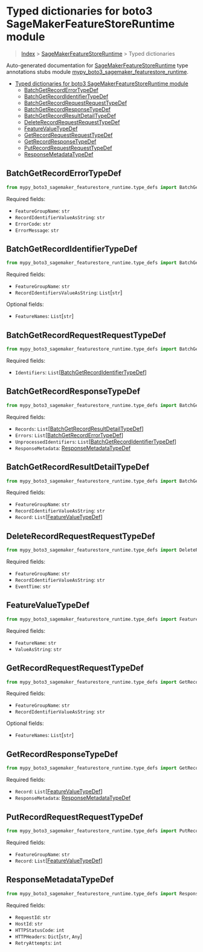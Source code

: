 # Typed dictionaries for boto3 SageMakerFeatureStoreRuntime module

> [Index](..) > [SageMakerFeatureStoreRuntime](.) > Typed dictionaries

Auto-generated documentation for
[SageMakerFeatureStoreRuntime](https://boto3.amazonaws.com/v1/documentation/api/latest/reference/services/sagemaker-featurestore-runtime.html#SageMakerFeatureStoreRuntime)
type annotations stubs module
[mypy_boto3_sagemaker_featurestore_runtime](https://pypi.org/project/mypy-boto3-sagemaker-featurestore-runtime/).

- [Typed dictionaries for boto3 SageMakerFeatureStoreRuntime module](#typed-dictionaries-for-boto3-sagemakerfeaturestoreruntime-module)
  - [BatchGetRecordErrorTypeDef](#batchgetrecorderrortypedef)
  - [BatchGetRecordIdentifierTypeDef](#batchgetrecordidentifiertypedef)
  - [BatchGetRecordRequestRequestTypeDef](#batchgetrecordrequestrequesttypedef)
  - [BatchGetRecordResponseTypeDef](#batchgetrecordresponsetypedef)
  - [BatchGetRecordResultDetailTypeDef](#batchgetrecordresultdetailtypedef)
  - [DeleteRecordRequestRequestTypeDef](#deleterecordrequestrequesttypedef)
  - [FeatureValueTypeDef](#featurevaluetypedef)
  - [GetRecordRequestRequestTypeDef](#getrecordrequestrequesttypedef)
  - [GetRecordResponseTypeDef](#getrecordresponsetypedef)
  - [PutRecordRequestRequestTypeDef](#putrecordrequestrequesttypedef)
  - [ResponseMetadataTypeDef](#responsemetadatatypedef)

## BatchGetRecordErrorTypeDef

```python
from mypy_boto3_sagemaker_featurestore_runtime.type_defs import BatchGetRecordErrorTypeDef
```

Required fields:

- `FeatureGroupName`: `str`
- `RecordIdentifierValueAsString`: `str`
- `ErrorCode`: `str`
- `ErrorMessage`: `str`

## BatchGetRecordIdentifierTypeDef

```python
from mypy_boto3_sagemaker_featurestore_runtime.type_defs import BatchGetRecordIdentifierTypeDef
```

Required fields:

- `FeatureGroupName`: `str`
- `RecordIdentifiersValueAsString`: `List`\[`str`\]

Optional fields:

- `FeatureNames`: `List`\[`str`\]

## BatchGetRecordRequestRequestTypeDef

```python
from mypy_boto3_sagemaker_featurestore_runtime.type_defs import BatchGetRecordRequestRequestTypeDef
```

Required fields:

- `Identifiers`:
  `List`\[[BatchGetRecordIdentifierTypeDef](./type_defs.md#batchgetrecordidentifiertypedef)\]

## BatchGetRecordResponseTypeDef

```python
from mypy_boto3_sagemaker_featurestore_runtime.type_defs import BatchGetRecordResponseTypeDef
```

Required fields:

- `Records`:
  `List`\[[BatchGetRecordResultDetailTypeDef](./type_defs.md#batchgetrecordresultdetailtypedef)\]
- `Errors`:
  `List`\[[BatchGetRecordErrorTypeDef](./type_defs.md#batchgetrecorderrortypedef)\]
- `UnprocessedIdentifiers`:
  `List`\[[BatchGetRecordIdentifierTypeDef](./type_defs.md#batchgetrecordidentifiertypedef)\]
- `ResponseMetadata`:
  [ResponseMetadataTypeDef](./type_defs.md#responsemetadatatypedef)

## BatchGetRecordResultDetailTypeDef

```python
from mypy_boto3_sagemaker_featurestore_runtime.type_defs import BatchGetRecordResultDetailTypeDef
```

Required fields:

- `FeatureGroupName`: `str`
- `RecordIdentifierValueAsString`: `str`
- `Record`: `List`\[[FeatureValueTypeDef](./type_defs.md#featurevaluetypedef)\]

## DeleteRecordRequestRequestTypeDef

```python
from mypy_boto3_sagemaker_featurestore_runtime.type_defs import DeleteRecordRequestRequestTypeDef
```

Required fields:

- `FeatureGroupName`: `str`
- `RecordIdentifierValueAsString`: `str`
- `EventTime`: `str`

## FeatureValueTypeDef

```python
from mypy_boto3_sagemaker_featurestore_runtime.type_defs import FeatureValueTypeDef
```

Required fields:

- `FeatureName`: `str`
- `ValueAsString`: `str`

## GetRecordRequestRequestTypeDef

```python
from mypy_boto3_sagemaker_featurestore_runtime.type_defs import GetRecordRequestRequestTypeDef
```

Required fields:

- `FeatureGroupName`: `str`
- `RecordIdentifierValueAsString`: `str`

Optional fields:

- `FeatureNames`: `List`\[`str`\]

## GetRecordResponseTypeDef

```python
from mypy_boto3_sagemaker_featurestore_runtime.type_defs import GetRecordResponseTypeDef
```

Required fields:

- `Record`: `List`\[[FeatureValueTypeDef](./type_defs.md#featurevaluetypedef)\]
- `ResponseMetadata`:
  [ResponseMetadataTypeDef](./type_defs.md#responsemetadatatypedef)

## PutRecordRequestRequestTypeDef

```python
from mypy_boto3_sagemaker_featurestore_runtime.type_defs import PutRecordRequestRequestTypeDef
```

Required fields:

- `FeatureGroupName`: `str`
- `Record`: `List`\[[FeatureValueTypeDef](./type_defs.md#featurevaluetypedef)\]

## ResponseMetadataTypeDef

```python
from mypy_boto3_sagemaker_featurestore_runtime.type_defs import ResponseMetadataTypeDef
```

Required fields:

- `RequestId`: `str`
- `HostId`: `str`
- `HTTPStatusCode`: `int`
- `HTTPHeaders`: `Dict`\[`str`, `Any`\]
- `RetryAttempts`: `int`
